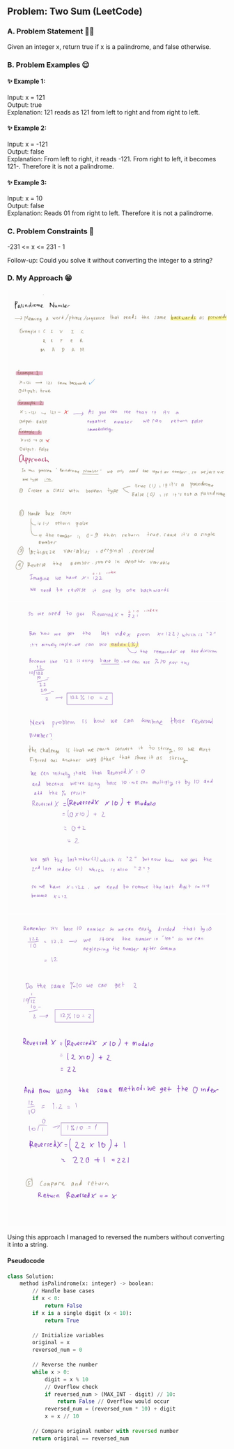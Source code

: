 ## Problem: Two Sum (LeetCode)

### A. Problem Statement 💁‍♀️
Given an integer x, return true if x is a palindrome, and false otherwise.

### B. Problem Examples 😌
#### ✨ Example 1:
Input: x = 121 <br/>
Output: true <br/>
Explanation: 121 reads as 121 from left to right and from right to left. <br/>

#### ✨ Example 2: <br/>
Input:  x = -121 <br/>
Output: false <br/>
Explanation: From left to right, it reads -121. From right to left, it becomes 121-. Therefore it is not a palindrome. <br/>

#### ✨ Example 3: <br/>
Input: x = 10  <br/>
Output: false <br/>
Explanation: Reads 01 from right to left. Therefore it is not a palindrome. <br/>
 
### C. Problem Constraints 🫡

-231 <= x <= 231 - 1 <br/>
 

Follow-up: Could you solve it without converting the integer to a string?

### D. My Approach 😁
![1approach](img/1palindrome.jpeg) <br/>
![2approach](img/2palindrome.jpeg) <br/>
![3approach](img/3palindrome.jpeg) <br/>

Using this approach I managed to reversed the numbers without converting it into a string.

#### Pseudocode

```py
class Solution:
    method isPalindrome(x: integer) -> boolean:
        // Handle base cases
        if x < 0:
            return False
        if x is a single digit (x < 10):
            return True
        
        // Initialize variables
        original = x
        reversed_num = 0
        
        // Reverse the number
        while x > 0:
            digit = x % 10
            // Overflow check
            if reversed_num > (MAX_INT - digit) // 10:
                return False // Overflow would occur
            reversed_num = (reversed_num * 10) + digit
            x = x // 10
        
        // Compare original number with reversed number
        return original == reversed_num

```






